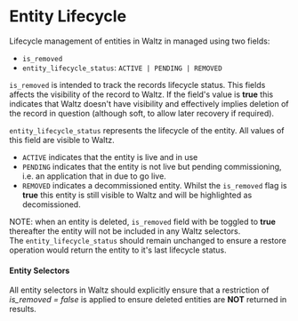 # Entity Lifecycle

Lifecycle management of entities in Waltz in managed using two fields:
- `is_removed`
- `entity_lifecycle_status`: `ACTIVE | PENDING | REMOVED`

`is_removed` is intended to track the records lifecycle status.  This fields 
affects the visibility of the record to Waltz.  If the field's value is **true**
this indicates that Waltz doesn't have visibility and effectively implies deletion
of the record in question (although soft, to allow later recovery if required).

`entity_lifecycle_status` represents the lifecycle of the entity.  All values of
this field are visible to Waltz.  
- `ACTIVE` indicates that the entity is live and in use
- `PENDING` indicates that the entity is not live but pending commissioning,
i.e. an application that in due to go live.
- `REMOVED` indicates a decommissioned entity.  Whilst the `is_removed` flag 
is **true** this entity is still visible to Waltz and will be highlighted as 
decomissioned.

NOTE: when an entity is deleted, `is_removed` field with be toggled to **true**
thereafter the entity will not be included in any Waltz selectors.  
The `entity_lifecycle_status` should remain unchanged to ensure a restore operation
would return the entity to it's last lifecycle status.

#### Entity Selectors
All entity selectors in Waltz should explicitly ensure that a restriction of
_is_removed = false_ is  applied to ensure deleted entities are **NOT** returned
in results.
